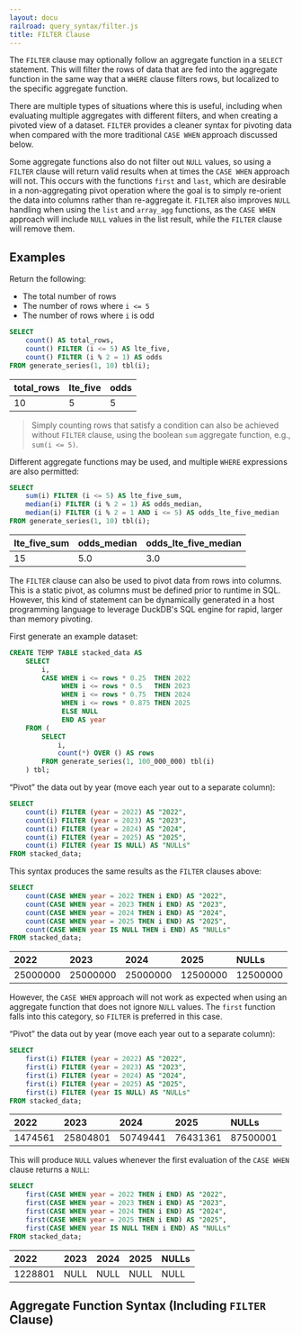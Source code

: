 ```yaml
---
layout: docu
railroad: query_syntax/filter.js
title: FILTER Clause
---
```


The `FILTER` clause may optionally follow an aggregate function in a `SELECT` statement. This will filter the rows of data that are fed into the aggregate function in the same way that a `WHERE` clause filters rows, but localized to the specific aggregate function.

There are multiple types of situations where this is useful, including when evaluating multiple aggregates with different filters, and when creating a pivoted view of a dataset. `FILTER` provides a cleaner syntax for pivoting data when compared with the more traditional `CASE WHEN` approach discussed below.

Some aggregate functions also do not filter out `NULL` values, so using a `FILTER` clause will return valid results when at times the `CASE WHEN` approach will not. This occurs with the functions `first` and `last`, which are desirable in a non-aggregating pivot operation where the goal is to simply re-orient the data into columns rather than re-aggregate it. `FILTER` also improves `NULL` handling when using the `list` and `array_agg` functions, as the `CASE WHEN` approach will include `NULL` values in the list result, while the `FILTER` clause will remove them.

## Examples

Return the following:

* The total number of rows
* The number of rows where `i <= 5`
* The number of rows where `i` is odd

```sql
SELECT
    count() AS total_rows,
    count() FILTER (i <= 5) AS lte_five,
    count() FILTER (i % 2 = 1) AS odds
FROM generate_series(1, 10) tbl(i);
```

<div class="monospace_table"></div>

| total_rows | lte_five | odds |
|:---|:---|:---|
| 10 | 5 | 5 |

> Simply counting rows that satisfy a condition can also be achieved without `FILTER` clause, using the boolean `sum` aggregate function, e.g., `sum(i <= 5)`.

Different aggregate functions may be used, and multiple `WHERE` expressions are also permitted:

```sql
SELECT
    sum(i) FILTER (i <= 5) AS lte_five_sum,
    median(i) FILTER (i % 2 = 1) AS odds_median,
    median(i) FILTER (i % 2 = 1 AND i <= 5) AS odds_lte_five_median
FROM generate_series(1, 10) tbl(i);
```

<div class="monospace_table"></div>

| lte_five_sum | odds_median | odds_lte_five_median |
|:---|:---|:---|
| 15 | 5.0 | 3.0 |

The `FILTER` clause can also be used to pivot data from rows into columns. This is a static pivot, as columns must be defined prior to runtime in SQL. However, this kind of statement can be dynamically generated in a host programming language to leverage DuckDB's SQL engine for rapid, larger than memory pivoting.

First generate an example dataset:

```sql
CREATE TEMP TABLE stacked_data AS
    SELECT
        i,
        CASE WHEN i <= rows * 0.25  THEN 2022
             WHEN i <= rows * 0.5   THEN 2023
             WHEN i <= rows * 0.75  THEN 2024
             WHEN i <= rows * 0.875 THEN 2025
             ELSE NULL
             END AS year
    FROM (
        SELECT
            i,
            count(*) OVER () AS rows
        FROM generate_series(1, 100_000_000) tbl(i)
    ) tbl;
```

“Pivot” the data out by year (move each year out to a separate column):

```sql
SELECT
    count(i) FILTER (year = 2022) AS "2022",
    count(i) FILTER (year = 2023) AS "2023",
    count(i) FILTER (year = 2024) AS "2024",
    count(i) FILTER (year = 2025) AS "2025",
    count(i) FILTER (year IS NULL) AS "NULLs"
FROM stacked_data;
```

This syntax produces the same results as the `FILTER` clauses above:

```sql
SELECT
    count(CASE WHEN year = 2022 THEN i END) AS "2022",
    count(CASE WHEN year = 2023 THEN i END) AS "2023",
    count(CASE WHEN year = 2024 THEN i END) AS "2024",
    count(CASE WHEN year = 2025 THEN i END) AS "2025",
    count(CASE WHEN year IS NULL THEN i END) AS "NULLs"
FROM stacked_data;
```

<div class="monospace_table"></div>

|   2022   |   2023   |   2024   |   2025   |  NULLs   |
|:---|:---|:---|:---|:---|
| 25000000 | 25000000 | 25000000 | 12500000 | 12500000 |

However, the `CASE WHEN` approach will not work as expected when using an aggregate function that does not ignore `NULL` values. The `first` function falls into this category, so `FILTER` is preferred in this case.

“Pivot” the data out by year (move each year out to a separate column):

```sql
SELECT
    first(i) FILTER (year = 2022) AS "2022",
    first(i) FILTER (year = 2023) AS "2023",
    first(i) FILTER (year = 2024) AS "2024",
    first(i) FILTER (year = 2025) AS "2025",
    first(i) FILTER (year IS NULL) AS "NULLs"
FROM stacked_data;
```

<div class="monospace_table"></div>

|   2022   |   2023   |   2024   |   2025   |  NULLs   |
|:---|:---|:---|:---|:---|
| 1474561 | 25804801 | 50749441 | 76431361 | 87500001 |

This will produce `NULL` values whenever the first evaluation of the `CASE WHEN` clause returns a `NULL`:

```sql
SELECT
    first(CASE WHEN year = 2022 THEN i END) AS "2022",
    first(CASE WHEN year = 2023 THEN i END) AS "2023",
    first(CASE WHEN year = 2024 THEN i END) AS "2024",
    first(CASE WHEN year = 2025 THEN i END) AS "2025",
    first(CASE WHEN year IS NULL THEN i END) AS "NULLs"
FROM stacked_data;
```

<div class="monospace_table"></div>

|   2022   |   2023   |   2024   |   2025   |  NULLs   |
|:---|:---|:---|:---|:---|
| 1228801 | NULL | NULL | NULL | NULL  |

## Aggregate Function Syntax (Including `FILTER` Clause)

<div id="rrdiagram"></div>